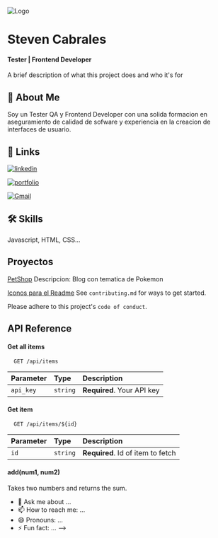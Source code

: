![Logo](https://mindhubweb.com/img/logo_blanco.ca1738c0.webp)

# Steven Cabrales
#### Tester | Frontend Developer


A brief description of what this project does and who it's for


## 🚀 About Me
Soy un Tester QA y Frontend Developer con una solida formacion en aseguramiento de calidad de sofware y experiencia en la creacion de interfaces de usuario.


## 🔗 Links
[![linkedin](https://img.shields.io/badge/linkedin-0A66C2?style=for-the-badge&logo=linkedin&logoColor=white)](www.linkedin.com/in/stevencabralesramirez)

[![portfolio](https://img.shields.io/badge/my_portfolio-000?style=for-the-badge&logo=ko-fi&logoColor=white)](https://katherineoelsner.com/)

[![Gmail](https://img.shields.io/badge/gmail-CB3234?style=for-the-badge&logo=gmail&logoColor=white)](stevencara2022@gmail.com)


## 🛠 Skills
Javascript, HTML, CSS...


## Proyectos

[PetShop](https://pokeblog.netlify.app/)
Descripcion: Blog con tematica de Pokemon 

[Iconos para el Readme](https://github.com/tandpfun/skill-icons#readme)
See `contributing.md` for ways to get started.

Please adhere to this project's `code of conduct`.


## API Reference

#### Get all items

```http
  GET /api/items
```

| Parameter | Type     | Description                |
| :-------- | :------- | :------------------------- |
| `api_key` | `string` | **Required**. Your API key |

#### Get item

```http
  GET /api/items/${id}
```

| Parameter | Type     | Description                       |
| :-------- | :------- | :-------------------------------- |
| `id`      | `string` | **Required**. Id of item to fetch |

#### add(num1, num2)

Takes two numbers and returns the sum.



- 💬 Ask me about ...
- 📫 How to reach me: ...
- 😄 Pronouns: ...
- ⚡ Fun fact: ...
-->
